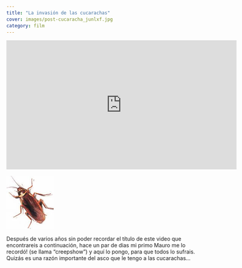 ```yaml
---
title: "La invasión de las cucarachas"
cover: images/post-cucaracha_junlxf.jpg
category: film
---
```


<iframe allowfullscreen="" frameborder="0" height="340" src="http://www.youtube.com/embed/Yob2uziCHaQ?feature=oembed" width="604"></iframe>

![post-cucaracha](./images/post-cucaracha_junlxf.jpg "post-cucaracha")

Después de varios años sin poder recordar el título de este video que encontrareis a continuación, hace un par de dias mi primo Mauro me lo recordó! (se llama “creepshow”) y aquí lo pongo, para que todos lo sufrais. Quizás es una razón importante del asco que le tengo a las cucarachas…
